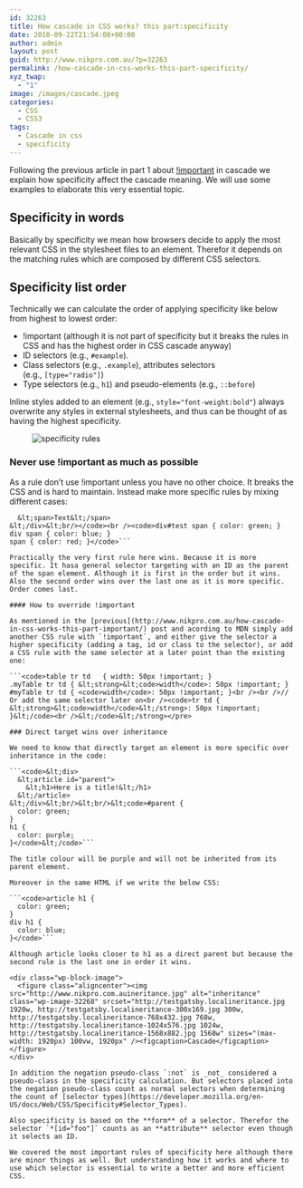 ```yaml
---
id: 32263
title: How cascade in CSS works? this part:specificity
date: 2018-09-22T21:54:08+00:00
author: admin
layout: post
guid: http://www.nikpro.com.au/?p=32263
permalink: /how-cascade-in-css-works-this-part-specificity/
xyz_twap:
  - "1"
image: /images/cascade.jpeg
categories:
  - CSS
  - CSS3
tags:
  - Cascade in css
  - specificity
---
```

Following the previous article in part 1 about [!important](http://www.nikpro.com.au/how-cascade-in-css-works-this-part-important/) in cascade we explain how specificity affect the cascade meaning. We will use some examples to elaborate this very essential topic.

## Specificity in words

Basically by specificity we mean how browsers decide to apply the most relevant CSS in the stylesheet files to an element. Therefor it depends on the matching rules which are composed by different CSS selectors.

## Specificity list order

Technically we can calculate the order of applying specificity like below from highest to lowest order:

  * !important (although it is not part of specificity but it breaks the rules in CSS and has the highest order in CSS cascade anyway)
  * ID selectors (e.g., `#example`).
  * Class selectors (e.g., `.example`), attributes selectors (e.g., `[type="radio"]`) 
  * Type selectors (e.g., `h1`) and pseudo-elements (e.g., `::before`)

Inline styles added to an element (e.g., `style="font-weight:bold"`) always overwrite any styles in external stylesheets, and thus can be thought of as having the highest specificity.<figure class="wp-block-image">

<img src="http://www.nikpro.com.auspecificity1.png" alt="specificity rules" class="wp-image-32265" srcset="http://testgatsby.localspecificity1.png 712w, http://testgatsby.localspecificity1-300x126.png 300w" sizes="(max-width: 712px) 100vw, 712px" /> </figure> 

### Never use !important as much as possible

As a rule don&#8217;t use !important unless you have no other choice. It breaks the CSS and is hard to maintain. Instead make more specific rules by mixing different cases:

```<code>&lt;div id="test">
  &lt;span>Text&lt;/span>
&lt;/div>&lt;br/></code><br /><code>div#test span { color: green; }
div span { color: blue; }
span { color: red; }</code>```

Practically the very first rule here wins. Because it is more specific. It hasa general selector targeting with an ID as the parent of the span element. Although it is first in the order but it wins. Also the second order wins over the last one as it is more specific. Order comes last.

#### How to override !important

As mentioned in the [previous](http://www.nikpro.com.au/how-cascade-in-css-works-this-part-important/) post and acording to MDN simply add another CSS rule with `!important`, and either give the selector a higher specificity (adding a tag, id or class to the selector), or add a CSS rule with the same selector at a later point than the existing one:

```<code>table tr td   { width: 50px !important; }
.myTable tr td { &lt;strong>&lt;code>width</code>: 50px !important; }
#myTable tr td { <code>width</code>: 50px !important; }<br /><br />// Or add the same selector later on<br /><code>tr td { &lt;strong>&lt;code>width</code>&lt;/strong>: 50px !important; }&lt;/code><br />&lt;/code>&lt;/strong></pre>

### Direct target wins over inheritance

We need to know that directly target an element is more specific over inheritance in the code:

```<code>&lt;div>
  &lt;article id="parent">
    &lt;h1>Here is a title!&lt;/h1>
  &lt;/article>
&lt;/div>&lt;br/>&lt;br/>&lt;code>#parent {
  color: green;
}
h1 {
  color: purple;
}</code>&lt;/code>```

The title colour will be purple and will not be inherited from its parent element.

Moreover in the same HTML if we write the below CSS:

```<code>article h1 {
  color: green;
}
div h1 {
  color: blue;
}</code>```

Although article looks closer to h1 as a direct parent but because the second rule is the last one in order it wins.

<div class="wp-block-image">
  <figure class="aligncenter"><img src="http://www.nikpro.com.auineritance.jpg" alt="inheritance" class="wp-image-32268" srcset="http://testgatsby.localineritance.jpg 1920w, http://testgatsby.localineritance-300x169.jpg 300w, http://testgatsby.localineritance-768x432.jpg 768w, http://testgatsby.localineritance-1024x576.jpg 1024w, http://testgatsby.localineritance-1568x882.jpg 1568w" sizes="(max-width: 1920px) 100vw, 1920px" /><figcaption>Cascade</figcaption></figure>
</div>

In addition the negation pseudo-class `:not` is _not_ considered a pseudo-class in the specificity calculation. But selectors placed into the negation pseudo-class count as normal selectors when determining the count of [selector types](https://developer.mozilla.org/en-US/docs/Web/CSS/Specificity#Selector_Types).

Also specificity is based on the **form** of a selector. Therefor the selector `*[id="foo"]` counts as an **attribute** selector even though it selects an ID.

We covered the most important rules of specificity here although there are minor things as well. But understanding how it works and where to use which selector is essential to write a better and more efficient CSS.